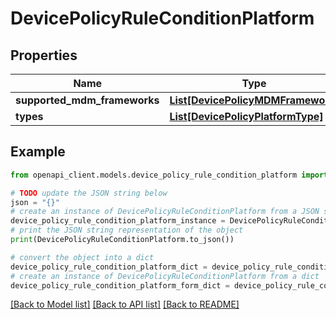 # DevicePolicyRuleConditionPlatform


## Properties

Name | Type | Description | Notes
------------ | ------------- | ------------- | -------------
**supported_mdm_frameworks** | [**List[DevicePolicyMDMFramework]**](DevicePolicyMDMFramework.md) |  | [optional] 
**types** | [**List[DevicePolicyPlatformType]**](DevicePolicyPlatformType.md) |  | [optional] 

## Example

```python
from openapi_client.models.device_policy_rule_condition_platform import DevicePolicyRuleConditionPlatform

# TODO update the JSON string below
json = "{}"
# create an instance of DevicePolicyRuleConditionPlatform from a JSON string
device_policy_rule_condition_platform_instance = DevicePolicyRuleConditionPlatform.from_json(json)
# print the JSON string representation of the object
print(DevicePolicyRuleConditionPlatform.to_json())

# convert the object into a dict
device_policy_rule_condition_platform_dict = device_policy_rule_condition_platform_instance.to_dict()
# create an instance of DevicePolicyRuleConditionPlatform from a dict
device_policy_rule_condition_platform_form_dict = device_policy_rule_condition_platform.from_dict(device_policy_rule_condition_platform_dict)
```
[[Back to Model list]](../README.md#documentation-for-models) [[Back to API list]](../README.md#documentation-for-api-endpoints) [[Back to README]](../README.md)


